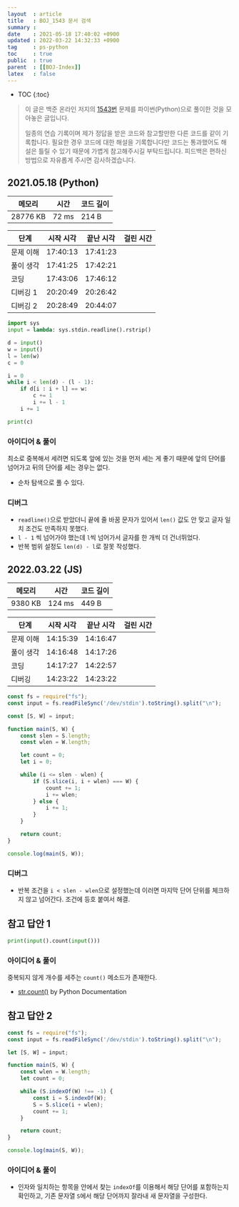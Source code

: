 ```yaml
---
layout  : article
title   : BOJ_1543 문서 검색
summary : 
date    : 2021-05-18 17:40:02 +0900
updated : 2022-03-22 14:32:33 +0900
tag     : ps-python
toc     : true
public  : true
parent  : [[BOJ-Index]]
latex   : false
---
```

* TOC
{:toc}

> 이 글은 백준 온라인 저지의 [1543번](https://www.acmicpc.net/problem/1543) 문제를 파이썬(Python)으로 풀이한 것을 모아놓은 글입니다.
>
> 일종의 연습 기록이며 제가 정답을 받은 코드와 참고할만한 다른 코드를 같이 기록합니다. 필요한 경우 코드에 대한 해설을 기록합니다만 코드는 통과했어도 해설은 틀릴 수 있기 때문에 가볍게 참고해주시길 부탁드립니다. 피드백은 편하신 방법으로 자유롭게 주시면 감사하겠습니다.

## 2021.05.18 (Python)

| 메모리    | 시간  | 코드 길이 |
| --------- | ----- | --------- |
| 28776 KB  | 72 ms | 214 B     |

| 단계      | 시작 시각 | 끝난 시각 | 걸린 시간 |
| --------- | --------- | --------- | --------- |
| 문제 이해 | 17:40:13  | 17:41:23  |           |
| 풀이 생각 | 17:41:25  | 17:42:21  |           |
| 코딩      | 17:43:06  | 17:46:12  |           |
| 디버깅 1  | 20:20:49  | 20:26:42  |           |
| 디버깅 2  | 20:28:49  | 20:44:07  |           |

```python
import sys
input = lambda: sys.stdin.readline().rstrip()

d = input()
w = input()
l = len(w)
c = 0

i = 0
while i < len(d) - (l - 1):
    if d[i : i + l] == w:
        c += 1
        i += l - 1
    i += 1

print(c)
```

### 아이디어 & 풀이

최소로 중복해서 세려면 되도록 앞에 있는 것을 먼저 세는 게 좋기 때문에 앞의 단어를 넘어가고 뒤의 단어를 세는 경우는 없다.

* 순차 탐색으로 풀 수 있다.

### 디버그

* `readline()`으로 받았더니 끝에 줄 바꿈 문자가 있어서 `len()` 값도 안 맞고 글자 일치 조건도 만족하지 못했다.
* `l - 1` 씩 넘어가야 했는데 `l`씩 넘어가서 글자를 한 개씩 더 건너뛰었다.
* 반복 범위 설정도 `len(d) - l`로 잘못 작성했다.

## 2022.03.22 (JS)

| 메모리    | 시간   | 코드 길이 |
| --------- | -----  | --------- |
| 9380 KB   | 124 ms | 449 B     |

| 단계      | 시작 시각 | 끝난 시각 | 걸린 시간 |
| --------- | --------- | --------- | --------- |
| 문제 이해 | 14:15:39  | 14:16:47  |           |
| 풀이 생각 | 14:16:48  | 14:17:26  |           |
| 코딩      | 14:17:27  | 14:22:57  |           |
| 디버깅    | 14:23:22  | 14:23:22  |           |

```js
const fs = require("fs");
const input = fs.readFileSync('/dev/stdin').toString().split("\n");

const [S, W] = input;

function main(S, W) {
    const slen = S.length;
    const wlen = W.length;

    let count = 0;
    let i = 0;

    while (i <= slen - wlen) {
        if (S.slice(i, i + wlen) === W) {
            count += 1;
            i += wlen;
        } else {
            i += 1;
        }
    }

    return count;
}

console.log(main(S, W));
```

### 디버그

* 반복 조건을 `i < slen - wlen`으로 설정했는데 이러면 마지막 단어 단위를 체크하지 않고 넘어간다. 조건에 등호 붙여서 해결.

## 참고 답안 1

```python
print(input().count(input()))
```

### 아이디어 & 풀이

중복되지 않게 개수를 세주는 `count()` 메소드가 존재한다.

* [str.count()](https://docs.python.org/3/library/stdtypes.html#str.count) by Python Documentation

## 참고 답안 2

```js
const fs = require("fs");
const input = fs.readFileSync('/dev/stdin').toString().split("\n");

let [S, W] = input;

function main(S, W) {
    const wlen = W.length;
    let count = 0;

    while (S.indexOf(W) !== -1) { 
        const i = S.indexOf(W);
        S = S.slice(i + wlen);
        count += 1;
    }

    return count;
}

console.log(main(S, W));
```

### 아이디어 & 풀이

* 인자와 일치하는 항목을 안에서 찾는 `indexOf`를 이용해서 해당 단어를 포함하는지 확인하고, 기존 문자열 `S`에서 해당 단어까지 잘라내 새 문자열을 구성한다.
